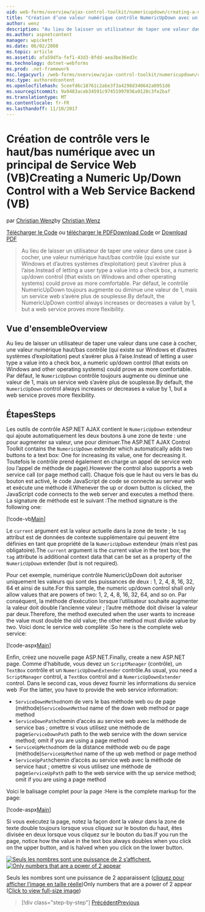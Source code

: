 ```yaml
---
uid: web-forms/overview/ajax-control-toolkit/numericupdown/creating-a-numeric-up-down-control-with-a-web-service-backend-vb
title: "Création d’une valeur numérique contrôle NumericUpDown avec un principal de Service Web (VB) | Documents Microsoft"
author: wenz
description: "Au lieu de laisser un utilisateur de taper une valeur dans une case à cocher, contrôle (qui existe sur Windows et d’autres systèmes d’exploitation) vers le haut/bas numérique peut s’avérer plus c..."
ms.author: aspnetcontent
manager: wpickett
ms.date: 06/02/2008
ms.topic: article
ms.assetid: afa59dfa-fef1-43d3-8fdd-aea3be36ed3c
ms.technology: dotnet-webforms
ms.prod: .net-framework
msc.legacyurl: /web-forms/overview/ajax-control-toolkit/numericupdown/creating-a-numeric-up-down-control-with-a-web-service-backend-vb
msc.type: authoredcontent
ms.openlocfilehash: 5ceefd6c18761c2abe3f3a4298d340642a0951d6
ms.sourcegitcommit: 9a9483aceb34591c97451997036a9120c3fe2baf
ms.translationtype: MT
ms.contentlocale: fr-FR
ms.lasthandoff: 11/10/2017
---
```

<a name="creating-a-numeric-updown-control-with-a-web-service-backend-vb"></a><span data-ttu-id="dbeae-103">Création de contrôle vers le haut/bas numérique avec un principal de Service Web (VB)</span><span class="sxs-lookup"><span data-stu-id="dbeae-103">Creating a Numeric Up/Down Control with a Web Service Backend (VB)</span></span>
====================
<span data-ttu-id="dbeae-104">par [Christian Wenz](https://github.com/wenz)</span><span class="sxs-lookup"><span data-stu-id="dbeae-104">by [Christian Wenz](https://github.com/wenz)</span></span>

<span data-ttu-id="dbeae-105">[Télécharger le Code](http://download.microsoft.com/download/9/3/f/93f8daea-bebd-4821-833b-95205389c7d0/numericupdown1.vb.zip) ou [télécharger le PDF](http://download.microsoft.com/download/2/d/c/2dc10e34-6983-41d4-9c08-f78f5387d32b/numericupdown1VB.pdf)</span><span class="sxs-lookup"><span data-stu-id="dbeae-105">[Download Code](http://download.microsoft.com/download/9/3/f/93f8daea-bebd-4821-833b-95205389c7d0/numericupdown1.vb.zip) or [Download PDF](http://download.microsoft.com/download/2/d/c/2dc10e34-6983-41d4-9c08-f78f5387d32b/numericupdown1VB.pdf)</span></span>

> <span data-ttu-id="dbeae-106">Au lieu de laisser un utilisateur de taper une valeur dans une case à cocher, une valeur numérique haut/bas contrôle (qui existe sur Windows et d’autres systèmes d’exploitation) peut s’avérer plus à l’aise.</span><span class="sxs-lookup"><span data-stu-id="dbeae-106">Instead of letting a user type a value into a check box, a numeric up/down control (that exists on Windows and other operating systems) could prove as more comfortable.</span></span> <span data-ttu-id="dbeae-107">Par défaut, le contrôle NumericUpDown toujours augmente ou diminue une valeur de 1, mais un service web s’avère plus de souplesse.</span><span class="sxs-lookup"><span data-stu-id="dbeae-107">By default, the NumericUpDown control always increases or decreases a value by 1, but a web service proves more flexibility.</span></span>


## <a name="overview"></a><span data-ttu-id="dbeae-108">Vue d'ensemble</span><span class="sxs-lookup"><span data-stu-id="dbeae-108">Overview</span></span>

<span data-ttu-id="dbeae-109">Au lieu de laisser un utilisateur de taper une valeur dans une case à cocher, une valeur numérique haut/bas contrôle (qui existe sur Windows et d’autres systèmes d’exploitation) peut s’avérer plus à l’aise.</span><span class="sxs-lookup"><span data-stu-id="dbeae-109">Instead of letting a user type a value into a check box, a numeric up/down control (that exists on Windows and other operating systems) could prove as more comfortable.</span></span> <span data-ttu-id="dbeae-110">Par défaut, le `NumericUpDown` contrôle toujours augmente ou diminue une valeur de 1, mais un service web s’avère plus de souplesse.</span><span class="sxs-lookup"><span data-stu-id="dbeae-110">By default, the `NumericUpDown` control always increases or decreases a value by 1, but a web service proves more flexibility.</span></span>

## <a name="steps"></a><span data-ttu-id="dbeae-111">Étapes</span><span class="sxs-lookup"><span data-stu-id="dbeae-111">Steps</span></span>

<span data-ttu-id="dbeae-112">Les outils de contrôle ASP.NET AJAX contient le `NumericUpDown` extendeur qui ajoute automatiquement les deux boutons à une zone de texte : une pour augmenter sa valeur, une pour diminuer.</span><span class="sxs-lookup"><span data-stu-id="dbeae-112">The ASP.NET AJAX Control Toolkit contains the `NumericUpDown` extender which automatically adds two buttons to a text box: One for increasing its value, one for decreasing it.</span></span> <span data-ttu-id="dbeae-113">Toutefois le contrôle prend également en charge un appel de service web (ou l’appel de méthode de page).</span><span class="sxs-lookup"><span data-stu-id="dbeae-113">However the control also supports a web service call (or page method call).</span></span> <span data-ttu-id="dbeae-114">Chaque fois que le haut ou vers le bas du bouton est activé, le code JavaScript de code se connecte au serveur web et exécute une méthode il.</span><span class="sxs-lookup"><span data-stu-id="dbeae-114">Whenever the up or down button is clicked, the JavaScript code connects to the web server and executes a method there.</span></span> <span data-ttu-id="dbeae-115">La signature de méthode est le suivant :</span><span class="sxs-lookup"><span data-stu-id="dbeae-115">The method signature is the following one:</span></span>

[!code-vb[Main](creating-a-numeric-up-down-control-with-a-web-service-backend-vb/samples/sample1.vb)]

<span data-ttu-id="dbeae-116">Le `current` argument est la valeur actuelle dans la zone de texte ; le `tag` attribut est de données de contexte supplémentaire qui peuvent être définies en tant que propriété de la `NumericUpDown` extendeur (mais n’est pas obligatoire).</span><span class="sxs-lookup"><span data-stu-id="dbeae-116">The `current` argument is the current value in the text box; the `tag` attribute is additional context data that can be set as a property of the `NumericUpDown` extender (but is not required).</span></span>

<span data-ttu-id="dbeae-117">Pour cet exemple, numérique contrôle NumericUpDown doit autoriser uniquement les valeurs qui sont des puissances de deux : 1, 2, 4, 8, 16, 32, 64 et ainsi de suite.</span><span class="sxs-lookup"><span data-stu-id="dbeae-117">For this sample, the numeric up/down control shall only allow values that are powers of two: 1, 2, 4, 8, 16, 32, 64, and so on.</span></span> <span data-ttu-id="dbeae-118">Par conséquent, la méthode d’exécution lorsque l’utilisateur souhaite augmenter la valeur doit double l’ancienne valeur ; l’autre méthode doit diviser la valeur par deux.</span><span class="sxs-lookup"><span data-stu-id="dbeae-118">Therefore, the method executed when the user wants to increase the value must double the old value; the other method must divide value by two.</span></span> <span data-ttu-id="dbeae-119">Voici donc le service web complète :</span><span class="sxs-lookup"><span data-stu-id="dbeae-119">So here is the complete web service:</span></span>

[!code-aspx[Main](creating-a-numeric-up-down-control-with-a-web-service-backend-vb/samples/sample2.aspx)]

<span data-ttu-id="dbeae-120">Enfin, créez une nouvelle page ASP.NET.</span><span class="sxs-lookup"><span data-stu-id="dbeae-120">Finally, create a new ASP.NET page.</span></span> <span data-ttu-id="dbeae-121">Comme d’habitude, vous devez un `ScriptManager` (contrôle), un `TextBox` contrôle et un `NumericUpDownExtender` contrôle.</span><span class="sxs-lookup"><span data-stu-id="dbeae-121">As usual, you need a `ScriptManager` control, a `TextBox` control and a `NumericUpDownExtender` control.</span></span> <span data-ttu-id="dbeae-122">Dans le second cas, vous devez fournir les informations du service web :</span><span class="sxs-lookup"><span data-stu-id="dbeae-122">For the latter, you have to provide the web service information:</span></span>

- <span data-ttu-id="dbeae-123">`ServiceDownMethod`nom de vers le bas méthode web ou de page (méthode)</span><span class="sxs-lookup"><span data-stu-id="dbeae-123">`ServiceDownMethod` name of the down web method or page method</span></span>
- <span data-ttu-id="dbeae-124">`ServiceDownPath`chemin d’accès au service web avec la méthode de service bas ; omettre si vous utilisez une méthode de page</span><span class="sxs-lookup"><span data-stu-id="dbeae-124">`ServiceDownPath` path to the web service with the down service method; omit if you are using a page method</span></span>
- <span data-ttu-id="dbeae-125">`ServiceUpMethod`nom de la distance méthode web ou de page (méthode)</span><span class="sxs-lookup"><span data-stu-id="dbeae-125">`ServiceUpMethod` name of the up web method or page method</span></span>
- <span data-ttu-id="dbeae-126">`ServiceUpPath`chemin d’accès au service web avec la méthode de service haut ; omettre si vous utilisez une méthode de page</span><span class="sxs-lookup"><span data-stu-id="dbeae-126">`ServiceUpPath` path to the web service with the up service method; omit if you are using a page method</span></span>

<span data-ttu-id="dbeae-127">Voici le balisage complet pour la page :</span><span class="sxs-lookup"><span data-stu-id="dbeae-127">Here is the complete markup for the page:</span></span>

[!code-aspx[Main](creating-a-numeric-up-down-control-with-a-web-service-backend-vb/samples/sample3.aspx)]

<span data-ttu-id="dbeae-128">Si vous exécutez la page, notez la façon dont la valeur dans la zone de texte double toujours lorsque vous cliquez sur le bouton du haut, êtes divisée en deux lorsque vous cliquez sur le bouton du bas.</span><span class="sxs-lookup"><span data-stu-id="dbeae-128">If you run the page, notice how the value in the text box always doubles when you click on the upper button, and is halved when you click on the lower button.</span></span>


<span data-ttu-id="dbeae-129">[![Seuls les nombres sont une puissance de 2 s’affichent.](creating-a-numeric-up-down-control-with-a-web-service-backend-vb/_static/image2.png)](creating-a-numeric-up-down-control-with-a-web-service-backend-vb/_static/image1.png)</span><span class="sxs-lookup"><span data-stu-id="dbeae-129">[![Only numbers that are a power of 2 appear](creating-a-numeric-up-down-control-with-a-web-service-backend-vb/_static/image2.png)](creating-a-numeric-up-down-control-with-a-web-service-backend-vb/_static/image1.png)</span></span>

<span data-ttu-id="dbeae-130">Seuls les nombres sont une puissance de 2 apparaissent ([cliquez pour afficher l’image en taille réelle](creating-a-numeric-up-down-control-with-a-web-service-backend-vb/_static/image3.png))</span><span class="sxs-lookup"><span data-stu-id="dbeae-130">Only numbers that are a power of 2 appear ([Click to view full-size image](creating-a-numeric-up-down-control-with-a-web-service-backend-vb/_static/image3.png))</span></span>

>[!div class="step-by-step"]
[<span data-ttu-id="dbeae-131">Précédent</span><span class="sxs-lookup"><span data-stu-id="dbeae-131">Previous</span></span>](creating-a-numeric-up-down-control-with-a-web-service-backend-cs.md)
